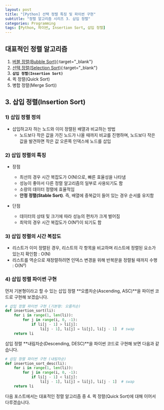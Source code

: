 ```yaml
---
layout: post
title: "[Python] 선택 정렬 특징 및 파이썬 구현"
subtitle: "정렬 알고리즘 시리즈 3. 삽입 정렬"
categories: Programming
tags: [Python, 파이썬, Insertion Sort, 삽입 정렬]
---
```


## 대표적인 정렬 알고리즘  

1. [버블 정렬(Bubble Sort)](https://kongju7.github.io/programming/2022/12/22/1-Bubble-Sort.html){:target="_blank"} 
2. [선택 정렬(Selection Sort)](https://kongju7.github.io/programming/2022/12/22/2-Selection-Sort.html){:target="_blank"} 
3. **`삽입 정렬(Insertion Sort)`**
4. 퀵 정렬(Quick Sort)
5. 병합 정렬(Merge Sort))



## 3. 삽입 정렬(Insertion Sort)
  
### 1) 삽입 정렬 정의 
- 삽입하고자 하는 노드와 이미 정렬된 배열과 비교하는 방법
  - 노드보다 작은 값을 가진 노드가 나올 때까지 비교를 진행하며, 노드보다 작은 값을 발견하면 작은 값 오른쪽 인덱스에 노드를 삽입
  

### 2) 삽입 정렬의 특징  
  
- 장점 
  - 최선의 경우 시간 복잡도가 O(N)으로, 빠른 효율성을 나타냄
  - 성능이 좋아서 다른 정렬 알고리즘의 일부로 사용되기도 함 
  - 소량의 데이터 정렬에 효율적임 
  - **안정 정렬(Stable Sort)**. 즉, 배열에 중복값이 들어 있는 경우 순서를 유지함 

- 단점 
  - 데이터의 상태 및 크기에 따라 성능의 편차가 크게 벌어짐 
  - 최악의 경우 시간 복잡도가 O(N²)이 되기도 함 
  

### 3) 삽입 정렬의 시간 복잡도 
 - 리스트가 이미 정렬된 경우, 리스트의 각 항목을 비교하며 리스트에 정렬된 요소가 있는지 확인함 : O(N)
 - 리스트를 역순으로 재정렬하려면 인덱스 변경을 위해 반복문을 정렬될 때까지 수행 : O(N²)
  
  
### 4) 삽입 정렬 파이썬 구현 

먼저 기본형이라고 할 수 있는 삽입 정렬 **오름차순(Ascending, ASC)**을 파이썬 코드로 구현해 보겠습니다. 

```Python 
# 삽입 정렬 파이썬 구현 (기본형: 오름차순) 
def insertion_sort(li):
    for i in range(1, len(li)):
        for j in range(i, 0, -1):
            if li[j - 1] > li[j]:
                li[j - 1], li[j] = li[j], li[j - 1]  # swap
    return li
```

삽입 정렬 **내림차순(Descending, DESC)**을 파이썬 코드로 구현해 보면 다음과 같습니다. 

```Python 
# 삽입 정렬 파이썬 구현 (내림차순) 
def insertion_sort_desc(li):
    for i in range(1, len(li)):
        for j in range(i, 0, -1):
            if li[j - 1] < li[j]:
                li[j - 1], li[j] = li[j], li[j - 1]  # swap
    return li
```  
  
다음 포스트에서는 대표적인 정렬 알고리즘 중 4. 퀵 정렬(Quick Sort)에 대해 이어서 다루겠습니다. 
     